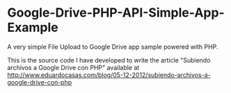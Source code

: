 Google-Drive-PHP-API-Simple-App-Example
=======================================

A very simple File Upload to Google Drive app sample powered with PHP.

This is the source code I have developed to write the article "Subiendo archivos a Google Drive con PHP" available at http://www.eduardocasas.com/blog/05-12-2012/subiendo-archivos-a-google-drive-con-php